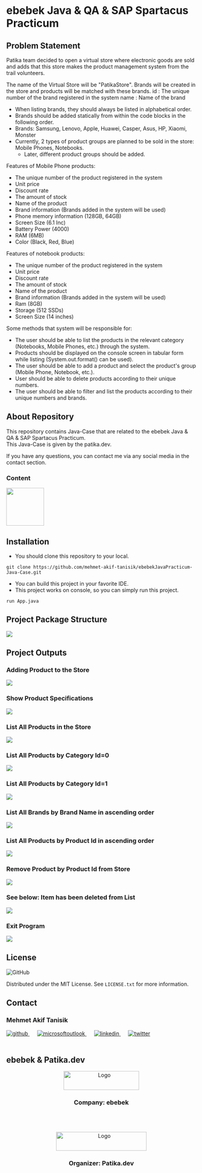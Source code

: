 <!-- ABOUT THE PROJECT -->
# ebebek Java & QA & SAP Spartacus Practicum

## Problem Statement

Patika team decided to open a virtual store where electronic goods are sold and adds that this store makes the product management system from the trail volunteers.

The name of the Virtual Store will be "PatikaStore".
Brands will be created in the store and products will be matched with these brands.
id : The unique number of the brand registered in the system
name : Name of the brand


- When listing brands, they should always be listed in alphabetical order.
- Brands should be added statically from within the code blocks in the following order.
- Brands: Samsung, Lenovo, Apple, Huawei, Casper, Asus, HP, Xiaomi, Monster
- Currently, 2 types of product groups are planned to be sold in the store: Mobile Phones, Notebooks.
  - Later, different product groups should be added.

Features of Mobile Phone products:
- The unique number of the product registered in the system
- Unit price
- Discount rate
- The amount of stock
- Name of the product
- Brand information (Brands added in the system will be used)
- Phone memory information (128GB, 64GB)
- Screen Size (6.1 Inc)
- Battery Power (4000)
- RAM (6MB)
- Color (Black, Red, Blue)

Features of notebook products:
- The unique number of the product registered in the system
- Unit price
- Discount rate
- The amount of stock
- Name of the product
- Brand information (Brands added in the system will be used)
- Ram (8GB)
- Storage (512 SSDs)
- Screen Size (14 inches)


Some methods that system will be responsible for:
- The user should be able to list the products in the relevant category (Notebooks, Mobile Phones, etc.) through the system.
- Products should be displayed on the console screen in tabular form while listing (System.out.format() can be used).
- The user should be able to add a product and select the product's group (Mobile Phone, Notebook, etc.).
- User should be able to delete products according to their unique numbers.
- The user should be able to filter and list the products according to their unique numbers and brands.

## About Repository

This repository contains Java-Case that are related to the ebebek Java & QA & SAP Spartacus Practicum.<br>
This Java-Case is given by the patika.dev.

If you have any questions, you can contact me via any social media in the contact section.

<!-- TECHNOLOGIES -->
### Content

<p>
<img src="https://raw.githubusercontent.com/mehmet-akif-tanisik/ebebekJavaPracticumHomeworks/779b5d6e2264b20bcafdc3c6a517048042aa799f/images/java.svg" width="100" />
</p>

## Installation

- You should clone this repository to your local.
```
git clone https://github.com/mehmet-akif-tanisik/ebebekJavaPracticum-Java-Case.git
```
- You can build this project in your favorite IDE.
- This project works on console, so you can simply run this project.
```
run App.java
```

## Project Package Structure

<p>
<img src="https://raw.githubusercontent.com/mehmet-akif-tanisik/ebebekJavaPracticum-Java-Case/main/outputImages/11.png?token=GHSAT0AAAAAAB3N3C4XZJJNFCZFR4PNSQVIY32R7WA" />
</p>

## Project Outputs
### Adding Product to the Store
<p>
<img src="https://raw.githubusercontent.com/mehmet-akif-tanisik/ebebekJavaPracticum-Java-Case/main/outputImages/1.png?token=GHSAT0AAAAAAB3N3C4WPJOIBZXI7WQIXWNUY32SBKQ" />
</p>

### Show Product Specifications

<p>
<img src="https://raw.githubusercontent.com/mehmet-akif-tanisik/ebebekJavaPracticum-Java-Case/main/outputImages/2.png?token=GHSAT0AAAAAAB3N3C4XIMSEN3UGVSCVLEPAY32SDBA" />
</p>

### List All Products in the Store

<p>
<img src="https://raw.githubusercontent.com/mehmet-akif-tanisik/ebebekJavaPracticum-Java-Case/main/outputImages/3.png?token=GHSAT0AAAAAAB3N3C4W5TNG6MMVWFZW3HQUY32SEJA" />
</p>

### List All Products by Category Id=0

<p>
<img src="https://raw.githubusercontent.com/mehmet-akif-tanisik/ebebekJavaPracticum-Java-Case/main/outputImages/4.png?token=GHSAT0AAAAAAB3N3C4XGEII3LRGHC4RV6IQY32SE7A" />
</p>

### List All Products by Category Id=1

<p>
<img src="https://raw.githubusercontent.com/mehmet-akif-tanisik/ebebekJavaPracticum-Java-Case/main/outputImages/5.png?token=GHSAT0AAAAAAB3N3C4XFG2ALH5UKFWKOA3EY32SGAQ" />
</p>

### List All Brands by Brand Name in ascending order

<p>
<img src="https://raw.githubusercontent.com/mehmet-akif-tanisik/ebebekJavaPracticum-Java-Case/main/outputImages/6.png?token=GHSAT0AAAAAAB3N3C4WEDCDCJ3PPX6HIG64Y32SGJA" />
</p>


### List All Products by Product Id in ascending order

<p>
<img src="https://raw.githubusercontent.com/mehmet-akif-tanisik/ebebekJavaPracticum-Java-Case/main/outputImages/7.png?token=GHSAT0AAAAAAB3N3C4XTAFAQQPKQVORXXZYY32SHEQ" />
</p>

### Remove Product by Product Id from Store

<p>
<img src="https://raw.githubusercontent.com/mehmet-akif-tanisik/ebebekJavaPracticum-Java-Case/main/outputImages/8.png?token=GHSAT0AAAAAAB3N3C4XC2GDSB5I5OLA3AGCY32SH7A" />
</p>

### See below: Item has been deleted from List

<p>
<img src="https://raw.githubusercontent.com/mehmet-akif-tanisik/ebebekJavaPracticum-Java-Case/main/outputImages/9.png?token=GHSAT0AAAAAAB3N3C4WBLJALGNLWKPHJOXUY32SIRA" />
</p>


### Exit Program

<p>
<img src="https://raw.githubusercontent.com/mehmet-akif-tanisik/ebebekJavaPracticum-Java-Case/main/outputImages/10.png?token=GHSAT0AAAAAAB3N3C4XG4WRSJH4CK6EYKG2Y32SJKQ" />
</p>



<!-- LICENSE -->
## License
![GitHub](https://img.shields.io/github/license/mehmet-akif-tanisik/ebebekJavaPracticumHomeworks?style=for-the-badge)


Distributed under the MIT License. See `LICENSE.txt` for more information.




<!-- CONTACT -->
## Contact

### Mehmet Akif Tanisik

<a href="https://github.com/mehmet-akif-tanisik" target="_blank">
<img  src=https://img.shields.io/badge/github-%2324292e.svg?&style=for-the-badge&logo=github&logoColor=white alt=github style="margin-bottom: 20px;" />
</a>
<a href = "mailto:matnsk@outlook.com?subject = Feedback&body = Message">
<img src=https://img.shields.io/badge/send-email-email?&style=for-the-badge&logo=microsoftoutlook&color=CD5C5C alt=microsoftoutlook style="margin-bottom: 20px; margin-left:20px" />
</a>
<a href="https://linkedin.com/in/mehmet-akif-tanisik" target="_blank">
<img src=https://img.shields.io/badge/linkedin-%231E77B5.svg?&style=for-the-badge&logo=linkedin&logoColor=white alt=linkedin style="margin-bottom: 20px; margin-left:20px" />
</a>  
<a href="https://twitter.com/makiftanisik" target="_blank">
<img src=https://img.shields.io/badge/twitter-%2300acee.svg?&style=for-the-badge&logo=twitter&logoColor=white alt=twitter style="margin-bottom: 20px; margin-left:20px" />
</a>

<!-- PROJECT-BOOTCAMP-PRACTICUM PART -->
<br />

## ebebek & Patika.dev
<div align="center">
  <a href="https://www.e-bebek.com">
    <img src="https://raw.githubusercontent.com/mehmet-akif-tanisik/ebebekJavaPracticumHomeworks/main/images/ebebek-logo.png" alt="Logo" width="200" height="50">
  </a>

<h3 align="center">Company: ebebek</h3>
</div>
<br>
<br><br>
<div align="center">
  <a href="https://www.patika.dev/tr">
    <img src="https://raw.githubusercontent.com/mehmet-akif-tanisik/ebebekJavaPracticumHomeworks/779b5d6e2264b20bcafdc3c6a517048042aa799f/images/patika-logo.svg" alt="Logo" width="240" height="50">
  </a>
<h3 align="center">Organizer: Patika.dev</h3>
</div>

